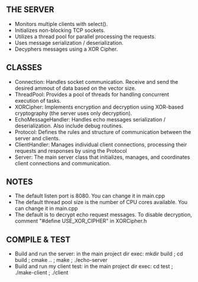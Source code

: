 THE SERVER
----------

* Monitors multiple clients with select().
* Initializes non-blocking TCP sockets.
* Utilizes a thread pool for parallel processing the requests.
* Uses message serialization / deserialization.
* Decyphers messages using a XOR Cipher.

CLASSES
-------

* Connection: Handles socket communication. Receive and send the desired ammout of data based on the vector size.
* ThreadPool: Provides a pool of threads for handling concurrent execution of tasks.
* XORCipher: Implements encryption and decryption using XOR-based cryptography (the server uses only decryption).
* EchoMessageHandler: Handles echo messages serialization / deserialization. Also include debug routines.
* Protocol: Defines the rules and structure of communication between the server and clients.
* ClientHandler: Manages individual client connections, processing their requests and responses by using the Protocol
* Server: The main server class that initializes, manages, and coordinates client connections and communication.

NOTES
-----

* The default listen port is 8080. You can change it in main.cpp
* The default thread pool size is the number of CPU cores available. You can change it in main.cpp
* The default is to decrypt echo request messages. To disable decryption, comment "#define USE_XOR_CIPHER" in XORCipher.h

COMPILE & TEST
--------------
* Build and run the server: in the main project dir exec: mkdir build ; cd build ; cmake .. ; make ; ./echo-server
* Build and run my client test: in the main project dir exec: cd test ; ./make-client ; ./client